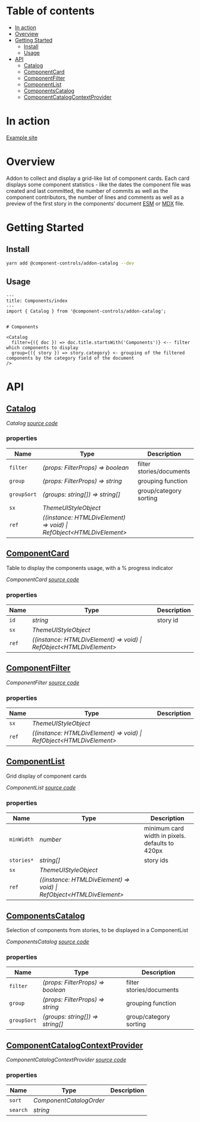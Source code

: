 # Table of contents

-   [In action](#in-action)
-   [Overview](#overview)
-   [Getting Started](#getting-started)
    -   [Install](#install)
    -   [Usage](#usage)
-   [API](#api)
    -   [<ins>Catalog</ins>](#inscatalogins)
    -   [<ins>ComponentCard</ins>](#inscomponentcardins)
    -   [<ins>ComponentFilter</ins>](#inscomponentfilterins)
    -   [<ins>ComponentList</ins>](#inscomponentlistins)
    -   [<ins>ComponentsCatalog</ins>](#inscomponentscatalogins)
    -   [<ins>ComponentCatalogContextProvider</ins>](#inscomponentcatalogcontextproviderins)

# In action

[Example site](https://component-controls.com/api/components-index)

# Overview

Addon to collect and display a grid-like list of component cards. Each card displays some component statistics - like the dates the component file was created and last committed, the number of commits as well as the component contributors, the number of lines and comments as well as a preview of the first story in the components' document [ESM](https://component-controls.com/tutorial/esmodules-stories) or [MDX](https://component-controls.com/tutorial/esmodules-stories) file.

# Getting Started

## Install

```sh
yarn add @component-controls/addon-catalog --dev
```

## Usage

    ---
    title: Components/index
    ---
    import { Catalog } from '@component-controls/addon-catalog';


    # Components

    <Catalog
      filter={({ doc }) => doc.title.startsWith('Components')} <-- filter which components to display
      group={({ story }) => story.category} <- grouping of the filtered components by the category field of the document
    />

# API

<react-docgen-typescript path="./src" exclude=".stories.tsx$,index.ts"/>

<!-- START-REACT-DOCGEN-TYPESCRIPT -->

## <ins>Catalog</ins>

_Catalog [source code](https://github.com/ccontrols/component-controls/tree/master/plugins/addon-catalog/src/Catalog/Catalog.tsx)_

### properties

| Name        | Type                                                                   | Description              |
| ----------- | ---------------------------------------------------------------------- | ------------------------ |
| `filter`    | _(props: FilterProps) => boolean_                                      | filter stories/documents |
| `group`     | _(props: FilterProps) => string_                                       | grouping function        |
| `groupSort` | _(groups: string\[]) => string\[]_                                     | group/category sorting   |
| `sx`        | _ThemeUIStyleObject_                                                   |                          |
| `ref`       | _((instance: HTMLDivElement) => void) \| RefObject&lt;HTMLDivElement>_ |                          |

## <ins>ComponentCard</ins>

Table to display the components usage, with a % progress indicator

_ComponentCard [source code](https://github.com/ccontrols/component-controls/tree/master/plugins/addon-catalog/src/ComponentCard/ComponentCard.tsx)_

### properties

| Name  | Type                                                                   | Description |
| ----- | ---------------------------------------------------------------------- | ----------- |
| `id`  | _string_                                                               | story id    |
| `sx`  | _ThemeUIStyleObject_                                                   |             |
| `ref` | _((instance: HTMLDivElement) => void) \| RefObject&lt;HTMLDivElement>_ |             |

## <ins>ComponentFilter</ins>

_ComponentFilter [source code](https://github.com/ccontrols/component-controls/tree/master/plugins/addon-catalog/src/ComponentFilter/ComponentFilter.tsx)_

### properties

| Name  | Type                                                                   | Description |
| ----- | ---------------------------------------------------------------------- | ----------- |
| `sx`  | _ThemeUIStyleObject_                                                   |             |
| `ref` | _((instance: HTMLDivElement) => void) \| RefObject&lt;HTMLDivElement>_ |             |

## <ins>ComponentList</ins>

Grid display of component cards

_ComponentList [source code](https://github.com/ccontrols/component-controls/tree/master/plugins/addon-catalog/src/ComponentList/ComponentList.tsx)_

### properties

| Name       | Type                                                                   | Description                                     |
| ---------- | ---------------------------------------------------------------------- | ----------------------------------------------- |
| `minWidth` | _number_                                                               | minimum card width in pixels. defaults to 420px |
| `stories*` | _string\[]_                                                            | story ids                                       |
| `sx`       | _ThemeUIStyleObject_                                                   |                                                 |
| `ref`      | _((instance: HTMLDivElement) => void) \| RefObject&lt;HTMLDivElement>_ |                                                 |

## <ins>ComponentsCatalog</ins>

Selection of components from stories, to be displayed in a ComponentList

_ComponentsCatalog [source code](https://github.com/ccontrols/component-controls/tree/master/plugins/addon-catalog/src/ComponentsCatalog/ComponentsCatalog.tsx)_

### properties

| Name        | Type                               | Description              |
| ----------- | ---------------------------------- | ------------------------ |
| `filter`    | _(props: FilterProps) => boolean_  | filter stories/documents |
| `group`     | _(props: FilterProps) => string_   | grouping function        |
| `groupSort` | _(groups: string\[]) => string\[]_ | group/category sorting   |

## <ins>ComponentCatalogContextProvider</ins>

_ComponentCatalogContextProvider [source code](https://github.com/ccontrols/component-controls/tree/master/plugins/addon-catalog/src/context/ComponentCatalogContext.tsx)_

### properties

| Name     | Type                    | Description |
| -------- | ----------------------- | ----------- |
| `sort`   | _ComponentCatalogOrder_ |             |
| `search` | _string_                |             |

<!-- END-REACT-DOCGEN-TYPESCRIPT -->

```

```
